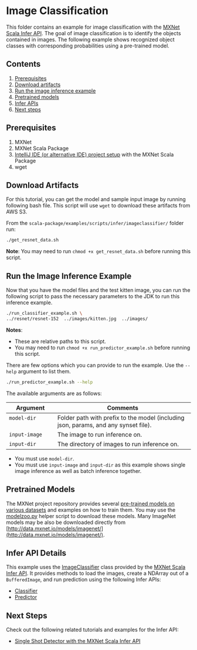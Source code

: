 <!--- Licensed to the Apache Software Foundation (ASF) under one -->
<!--- or more contributor license agreements.  See the NOTICE file -->
<!--- distributed with this work for additional information -->
<!--- regarding copyright ownership.  The ASF licenses this file -->
<!--- to you under the Apache License, Version 2.0 (the -->
<!--- "License"); you may not use this file except in compliance -->
<!--- with the License.  You may obtain a copy of the License at -->

<!---   http://www.apache.org/licenses/LICENSE-2.0 -->

<!--- Unless required by applicable law or agreed to in writing, -->
<!--- software distributed under the License is distributed on an -->
<!--- "AS IS" BASIS, WITHOUT WARRANTIES OR CONDITIONS OF ANY -->
<!--- KIND, either express or implied.  See the License for the -->
<!--- specific language governing permissions and limitations -->
<!--- under the License. -->

# Image Classification

This folder contains an example for image classification with the [MXNet Scala Infer API](https://github.com/apache/incubator-mxnet/tree/master/scala-package/infer).
The goal of image classification is to identify the objects contained in images.
The following example shows recognized object classes with corresponding probabilities using a pre-trained model.


## Contents

1. [Prerequisites](#prerequisites)
2. [Download artifacts](#download-artifacts)
3. [Run the image inference example](#run-the-image-inference-example)
4. [Pretrained models](#pretrained-models)
5. [Infer APIs](#infer-api-details)
6. [Next steps](#next-steps)


## Prerequisites

1. MXNet
2. MXNet Scala Package
3. [IntelliJ IDE (or alternative IDE) project setup](https://mxnet.incubator.apache.org/api/scala/docs/tutorials/mxnet_scala_on_intellij) with the MXNet Scala Package
4. wget


## Download Artifacts

For this tutorial, you can get the model and sample input image by running following bash file. This script will use `wget` to download these artifacts from AWS S3.

From the `scala-package/examples/scripts/infer/imageclassifier/` folder run:

```bash
./get_resnet_data.sh
```

**Note**: You may need to run `chmod +x get_resnet_data.sh` before running this script.


## Run the Image Inference Example

Now that you have the model files and the test kitten image, you can run the following script to pass the necessary parameters to the JDK to run this inference example.

```bash
./run_classifier_example.sh \
../resnet/resnet-152  ../images/kitten.jpg  ../images/
```

**Notes**:
* These are relative paths to this script.
* You may need to run `chmod +x run_predictor_example.sh` before running this script.

There are few options which you can provide to run the example. Use the `--help` argument to list them.

```bash
./run_predictor_example.sh --help
```

The available arguments are as follows:

| Argument                      | Comments                                 |
| ----------------------------- | ---------------------------------------- |
| `model-dir`                   | Folder path with prefix to the model (including json, params, and any synset file). |
| `input-image`                 | The image to run inference on. |
| `input-dir`                   | The directory of images to run inference on. |

* You must use `model-dir`.
* You must use `input-image` and `input-dir` as this example shows single image inference as well as batch inference together.


## Pretrained Models

The MXNet project repository provides several [pre-trained models on various datasets](https://github.com/apache/incubator-mxnet/tree/master/example/image-classification#pre-trained-models) and examples on how to train them. You may use the [modelzoo.py](https://github.com/apache/incubator-mxnet/blob/master/example/image-classification/common/modelzoo.py) helper script to download these models. Many ImageNet models may be also be downloaded directly from [http://data.mxnet.io/models/imagenet/](http://data.mxnet.io/models/imagenet/).


## Infer API Details

This example uses the [ImageClassifier](https://github.com/apache/incubator-mxnet/blob/master/scala-package/infer/src/main/scala/org/apache/mxnet/infer/ImageClassifier.scala)
class provided by the [MXNet Scala Infer API](https://github.com/apache/incubator-mxnet/tree/master/scala-package/infer).
It provides methods to load the images, create a NDArray out of a `BufferedImage`, and run prediction using the following Infer APIs:
* [Classifier](https://github.com/apache/incubator-mxnet/blob/master/scala-package/infer/src/main/scala/org/apache/mxnet/infer/Classifier.scala)
* [Predictor](https://github.com/apache/incubator-mxnet/blob/master/scala-package/infer/src/main/scala/org/apache/mxnet/infer/Predictor.scala)


## Next Steps

Check out the following related tutorials and examples for the Infer API:

* [Single Shot Detector with the MXNet Scala Infer API](../objectdetector/README.md)
